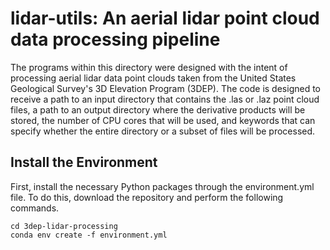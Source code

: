 # lidar-utils: An aerial lidar point cloud data processing pipeline 
The programs within this directory were designed with the intent of processing aerial lidar data point clouds taken from the United States Geological Survey's 3D Elevation Program (3DEP). The code is designed to receive a path to an input directory that contains the .las or .laz point cloud files, a path to an output directory where the derivative products will be stored, the number of CPU cores that will be used, and keywords that can specify whether the entire directory or a subset of files will be processed.

## Install the Environment
First, install the necessary Python packages through the environment.yml file. To do this, download the repository and perform the following commands.

```
cd 3dep-lidar-processing
conda env create -f environment.yml
```
